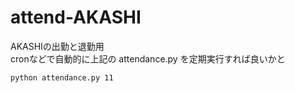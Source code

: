 # attend-AKASHI
AKASHIの出勤と退勤用  
cronなどで自動的に上記の attendance.py を定期実行すれば良いかと
```
python attendance.py 11
```
